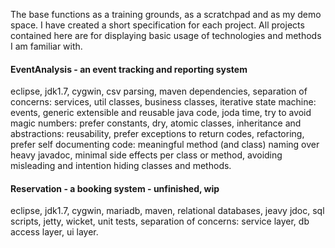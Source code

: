 The base functions as a training grounds, as a scratchpad and as my demo space. 
I have created a short specification for each project. All projects contained here 
are for displaying basic usage of technologies and methods I am familiar with.

#### EventAnalysis - an event tracking and reporting system
eclipse, jdk1.7, cygwin, csv parsing, maven dependencies, separation of concerns: services, util classes, business classes, 
iterative state machine: events, generic extensible and reusable java code, joda time, try to avoid magic numbers: prefer 
constants, dry, atomic classes, inheritance and abstractions: reusability, prefer exceptions to return codes, refactoring, 
prefer self documenting code: meaningful method (and class) naming over heavy javadoc, minimal side effects per 
class or method, avoiding misleading and intention hiding classes and methods.

#### Reservation - a booking system - unfinished, wip
eclipse, jdk1.7, cygwin, mariadb, maven, relational databases, jeavy jdoc, sql scripts, jetty, wicket, unit tests, 
separation of concerns: service layer, db access layer, ui layer.

